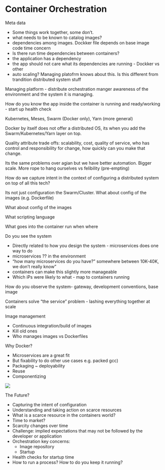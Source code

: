 # Container Orchestration

Meta  data

* Some things work  together, some don’t.
* what needs to be known to catalog images?
* dependencies among images. Dockker file depends on base image code time concern
* Is there run time dependencies between containers?
* the application has a dependency
* the app should not care what its dependencies are running - Dockker vs other
* auto scaling? Managing platofrm knows about this. Is this different from trandition distributed system stuff

Managing platform - distribute orchestration manger awareness of the environment and the system it  is  managing.

How do you know the app inside the container is running and ready/working - start up health check

Kubernetes, Meses, Swarm (Docker  only), Yarn (more general)

Docker by itself does not offer a distributed OS, its when you add the Swarm/Kubernetes/Yarn layer  on top.

Quality attribute trade offs: scalability, cost, quality of service, who has control and responsibility for change, how quickly can you make that change.

Its the same problems over agian but we have better automation. Bigger  scale.  More rope  to hang ourselves vs felibility (pre-empting)

How do we capture intent in the context of configuring a distributed system on top of all this tech?

Its not just configuration the Swarm/Cluster. What  about config of the images (e.g. Dockerfile)

What about config of the images

What scripting language

What goes into the container run when where

Do you see the system

* Directly related to how you design the system - microservices does one way to do 
* microservices ?? in the environment
* “how many microservices do you have?” somewhere between 10K-40K, we don’t really know”
* containers can make this slightly more manageable
* Which iPs were likely to what - map to containers running


How do you observe the system- gateway,  development conventions, base image

Containers solve “the service” problem - lashing everything together at scale

Image management

* Continuous integration/build of images
* Kill old ones
* Who manages images vs Dockerfiles


Why Docker? 

* Microservices are a great fit
* But fixability to do other use cases e.g. packed gcc)
* Packaging ~ deployability
* Reuse 
* Componentizing


![](images/swarm-vs-kuberneties.jpg)



The Future?

* Capturing the intent of configuration
* Understanding and taking action on scarce resources
* What is a scarce resource in the containers world?
* Time to market?
* Scarcity changes over time
* Challenge: implied expectations that may not be followed by the developer or application
* Orchestration key concerns:
   * Image repository
   * Startup 
* Health checks for startup time
* How to run a process?  How to do you keep it running?